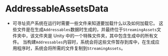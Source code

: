 ﻿# AddressableAssetsData

- 可寻址资产系统在运行时需要一些文件来知道要加载什么以及如何加载它。
这些文件是在生成`Addressables`数据时生成的，并最终位于`StreamingAssets`文件夹中，该文件夹是 Unity 中的一个特殊文件夹，其中包含生成中的所有文件。
当构建`Addressables`内容时，系统会将这些文件暂存到库中，在生成应用程序时，系统会将所需的文件复制到`StreamingAssets`。